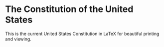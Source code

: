 # The Constitution of the United States

This is the current United States Constitution in LaTeX for beautiful printing and viewing.